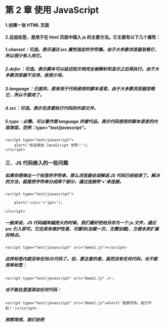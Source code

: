 
# 第 2 章 使用 JavaScript


#### 1.创建一张 HTML 页面

#### 2.<Script>标签解析

#### 3.JS 代码嵌入的一些问题

### 一．创建一张 HTML 页面

##### 虽然现在很多教材开始使用 html5 来讲解 JavaScript 课程。但我认为这样可能比较超前，对于 JavaScript 初学者，我们还是用比较普及和稳定的 xhtml1.x 来创建一张页面。
##### 很多时候，你无法记住 xhtml1.x 过渡性的标准格式。这个时候，建议打开 Dreamweaver 来获取。页面创建好后，编写一个最简单的 JavaScript 脚本（简称 JS 脚本）。
##### 注意网页的编码格式及文件存储的编码。

### 二．<Script>标签解析

##### <script>xxx</script>这组标签，是用于在 html 页面中插入 js 的主要方法。它主要有以下几个属性：

##### 1.charset：可选。表示通过 src 属性指定的字符集。由于大多数浏览器忽略它，所以很少有人用它。

##### 2.defer：可选。表示脚本可以延迟到文档完全被解析和显示之后再执行。由于大多数浏览器不支持，故很少用。

##### 3.language：已废弃。原来用于代码使用的脚本语言。由于大多数浏览器忽略它，所以不要用了。

##### 4.src：可选。表示包含要执行代码的外部文件。

##### 5.type：必需。可以看作是 language 的替代品。表示代码使用的脚本语言的内容类型。范例：type="text/javascript"。

```
<script type="text/javascript">
    alert('欢迎来到 JavaScript 世界！');
</script>
```


### 三．JS 代码嵌入的一些问题

##### 如果你想弹出一个</script>标签的字符串，那么浏览器会误解成 JS 代码已经结束了。解决的方法，就是把字符串分成两个部分，通过连接符‘+’来连接。



```
<script type="text/javascript">

    alert('</scr'+'ipt>');

</script>
```


##### 一般来说，JS 代码越来越庞大的时候，我们最好把他另存为一个.js 文件，通过 src 引入即可。它还具有维护性高、可缓存(加载一次，无需加载)、方便未来扩展的特点。

```
<script type="text/javascript" src="demo1.js"></script>
```
##### 这样标签内就没有任何JS代码了。但，要注意的是，虽然没有任何代码，也不能用单标签：


```
<script type="text/javascript" src="demo1.js" />；
```


##### 也不能在里面添加任何代码：


```
<script type="text/javascript" src="demo1.js">alert('我很可怜，执行不到！')</script>
```


##### 按照常规，我们会把<script>标签存放到<head>...</head>之间。但有时也会放在 body 之间。

##### 不再需要提供注释，以前为了让不支持 JavaScript 浏览器能够屏蔽掉<script>内部的代码，我们习惯在代码的前后用 html 注释掉，现在已经不需要了。

```
<script type="text/javascript"> <!--
alert('欢迎！');

--> </script>
```

##### 平稳退化不支持 JavaScript 处理：<nosciprt>

```
<noscript> 您没有启用 JavaScript</noscript>
```





